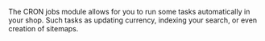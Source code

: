 The CRON jobs module allows for you to run some tasks automatically in your shop. Such tasks as updating currency, indexing your search, or even creation of sitemaps.